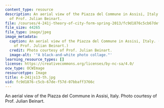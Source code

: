 ```yaml
---
content_type: resource
description: An aerial view of the Piazza del Commune in Assisi, Italy. Photo courtesy
  of Prof. Julian Beinart.
file: /courses/4-241j-theory-of-city-form-spring-2013/fc9d1876c5cb67def57d07bbaff3766c_4-241js13-th.jpg
file_size: 44265
file_type: image/jpeg
image_metadata:
  caption: An aerial view of the Piazza del Commune in Assisi, Italy. (Photo courtesy
    of Prof. Julian Beinart.)
  credit: Photo courtesy of Prof. Julian Beinart.
  image-alt: '"A black-and-white photo collage."'
learning_resource_types: []
license: https://creativecommons.org/licenses/by-nc-sa/4.0/
ocw_type: OCWImage
resourcetype: Image
title: 4-241js13-th.jpg
uid: fc9d1876-c5cb-67de-f57d-07bbaff3766c
---
```

An aerial view of the Piazza del Commune in Assisi, Italy. Photo courtesy of Prof. Julian Beinart.